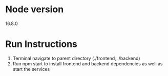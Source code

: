 # Node version
16.8.0

# Run Instructions
1) Terminal navigate to parent directory (./frontend, ./backend)
2) Run npm start to install frontend and backend dependencies as well as start the services
